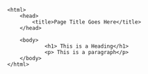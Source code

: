 
<!DOCTYPE html>
    <html>
        <head>
            <title>Page Title Goes Here</title>
        </head>

        <body>
                <h1> This is a Heading</h1>
                <p> This is a paragraph</p>
        </body>
    </html>